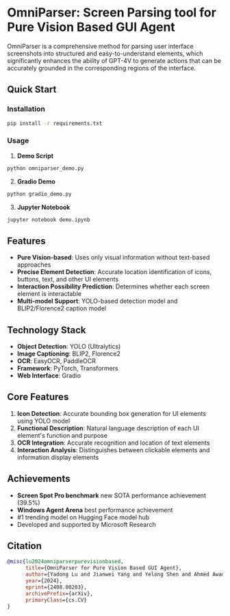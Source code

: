 # OmniParser: Screen Parsing tool for Pure Vision Based GUI Agent

OmniParser is a comprehensive method for parsing user interface screenshots into structured and easy-to-understand elements, which significantly enhances the ability of GPT-4V to generate actions that can be accurately grounded in the corresponding regions of the interface.

## Quick Start

### Installation

```bash
pip install -r requirements.txt
```

### Usage

1. **Demo Script**
```bash
python omniparser_demo.py
```

2. **Gradio Demo**
```bash
python gradio_demo.py
```

3. **Jupyter Notebook**
```bash
jupyter notebook demo.ipynb
```

## Features

- **Pure Vision-based**: Uses only visual information without text-based approaches
- **Precise Element Detection**: Accurate location identification of icons, buttons, text, and other UI elements
- **Interaction Possibility Prediction**: Determines whether each screen element is interactable
- **Multi-model Support**: YOLO-based detection model and BLIP2/Florence2 caption model

## Technology Stack

- **Object Detection**: YOLO (Ultralytics)
- **Image Captioning**: BLIP2, Florence2
- **OCR**: EasyOCR, PaddleOCR
- **Framework**: PyTorch, Transformers
- **Web Interface**: Gradio

## Core Features

1. **Icon Detection**: Accurate bounding box generation for UI elements using YOLO model
2. **Functional Description**: Natural language description of each UI element's function and purpose
3. **OCR Integration**: Accurate recognition and location of text elements
4. **Interaction Analysis**: Distinguishes between clickable elements and information display elements

## Achievements

- **Screen Spot Pro benchmark** new SOTA performance achievement (39.5%)
- **Windows Agent Arena** best performance achievement
- #1 trending model on Hugging Face model hub
- Developed and supported by Microsoft Research

## Citation

```bibtex
@misc{lu2024omniparserpurevisionbased,
      title={OmniParser for Pure Vision Based GUI Agent}, 
      author={Yadong Lu and Jianwei Yang and Yelong Shen and Ahmed Awadallah},
      year={2024},
      eprint={2408.00203},
      archivePrefix={arXiv},
      primaryClass={cs.CV}
}
```

